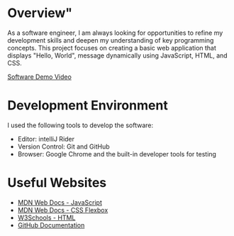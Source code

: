 # Overview"

As a software engineer, I am always looking for opportunities to refine my development skills and deepen my understanding of key programming concepts. 
This project focuses on creating a basic web application that displays "Hello, World", message dynamically using JavaScript, HTML, and CSS.


[Software Demo Video](https://youtu.be/xfEOLFc5z8w)

# Development Environment

I used the following tools to develop the software:
* Editor: intelliJ Rider
* Version Control: Git and GitHub
* Browser: Google Chrome and the built-in developer tools for testing

# Useful Websites

* [MDN Web Docs - JavaScript ](https://developer.mozilla.org/en-US/docs/Web/JavaScript)
* [MDN Web Docs - CSS Flexbox ](https://developer.mozilla.org/en-US/docs/Web/CSS/CSS_flexible_box_layout/Basic_concepts_of_flexbox)
* [W3Schools - HTML](https://www.w3schools.com/Html/)
* [ GitHub Documentation](https://docs.github.com/en/get-started)

